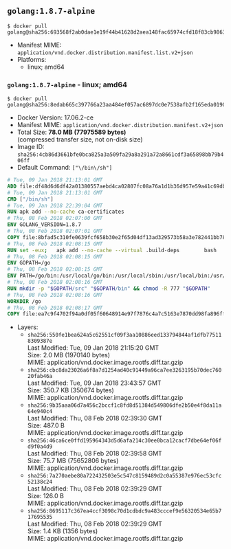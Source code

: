 ## `golang:1.8.7-alpine`

```console
$ docker pull golang@sha256:693568f2ab0dae1e19f44b41628d2aea148fac65974cfd18f83cb9863ab1a177
```

-	Manifest MIME: `application/vnd.docker.distribution.manifest.list.v2+json`
-	Platforms:
	-	linux; amd64

### `golang:1.8.7-alpine` - linux; amd64

```console
$ docker pull golang@sha256:8edab665c397766a23aa484ef057ac6897dc0e7538afb2f165eda0190f1b3084
```

-	Docker Version: 17.06.2-ce
-	Manifest MIME: `application/vnd.docker.distribution.manifest.v2+json`
-	Total Size: **78.0 MB (77975589 bytes)**  
	(compressed transfer size, not on-disk size)
-	Image ID: `sha256:4cb86d3661bfe0bca825a3a509fa29a8a291a72a8661cdf3a65898bb79b406ff`
-	Default Command: `["\/bin\/sh"]`

```dockerfile
# Tue, 09 Jan 2018 21:13:01 GMT
ADD file:df48d6d6df42a01380557aebd4ca02807fc08a76a1d1b36d957e59a41c69db0b in / 
# Tue, 09 Jan 2018 21:13:01 GMT
CMD ["/bin/sh"]
# Tue, 09 Jan 2018 22:39:04 GMT
RUN apk add --no-cache ca-certificates
# Thu, 08 Feb 2018 02:07:00 GMT
ENV GOLANG_VERSION=1.8.7
# Thu, 08 Feb 2018 02:07:01 GMT
COPY file:8bfad5c310fe0639fcf658b30e2f65d04df13ad329573b58a3e782441bb7839c in /go-alpine-patches/ 
# Thu, 08 Feb 2018 02:08:15 GMT
RUN set -eux; 	apk add --no-cache --virtual .build-deps 		bash 		gcc 		musl-dev 		openssl 		go 	; 	export 		GOROOT_BOOTSTRAP="$(go env GOROOT)" 		GOOS="$(go env GOOS)" 		GOARCH="$(go env GOARCH)" 		GOHOSTOS="$(go env GOHOSTOS)" 		GOHOSTARCH="$(go env GOHOSTARCH)" 	; 	apkArch="$(apk --print-arch)"; 	case "$apkArch" in 		armhf) export GOARM='6' ;; 		x86) export GO386='387' ;; 	esac; 		wget -O go.tgz "https://golang.org/dl/go$GOLANG_VERSION.src.tar.gz"; 	echo '5911e751807eebbc1980dad4305ef5492b96d6cd720bf93cbcefa86e1c195f9e *go.tgz' | sha256sum -c -; 	tar -C /usr/local -xzf go.tgz; 	rm go.tgz; 		cd /usr/local/go/src; 	for p in /go-alpine-patches/*.patch; do 		[ -f "$p" ] || continue; 		patch -p2 -i "$p"; 	done; 	./make.bash; 		rm -rf /go-alpine-patches; 	apk del .build-deps; 		export PATH="/usr/local/go/bin:$PATH"; 	go version
# Thu, 08 Feb 2018 02:08:15 GMT
ENV GOPATH=/go
# Thu, 08 Feb 2018 02:08:15 GMT
ENV PATH=/go/bin:/usr/local/go/bin:/usr/local/sbin:/usr/local/bin:/usr/sbin:/usr/bin:/sbin:/bin
# Thu, 08 Feb 2018 02:08:16 GMT
RUN mkdir -p "$GOPATH/src" "$GOPATH/bin" && chmod -R 777 "$GOPATH"
# Thu, 08 Feb 2018 02:08:16 GMT
WORKDIR /go
# Thu, 08 Feb 2018 02:08:17 GMT
COPY file:ea7c9f4702f94a0df05f60648914e97f7876c4a7c5163e7870dd98fa896ff722 in /usr/local/bin/ 
```

-	Layers:
	-	`sha256:550fe1bea624a5c62551cf09f3aa10886eed133794844af1dfb775118309387e`  
		Last Modified: Tue, 09 Jan 2018 21:15:20 GMT  
		Size: 2.0 MB (1970140 bytes)  
		MIME: application/vnd.docker.image.rootfs.diff.tar.gzip
	-	`sha256:cbc8da23026a6f8a7d1254ad40c91449a96ca7ee3263195b70dec76020fab46a`  
		Last Modified: Tue, 09 Jan 2018 23:43:57 GMT  
		Size: 350.7 KB (350674 bytes)  
		MIME: application/vnd.docker.image.rootfs.diff.tar.gzip
	-	`sha256:9b35aaa06d7a456c2bccf1c8fd8d51384d549806dfe2b50e4f8da11a64e940c4`  
		Last Modified: Thu, 08 Feb 2018 02:39:30 GMT  
		Size: 487.0 B  
		MIME: application/vnd.docker.image.rootfs.diff.tar.gzip
	-	`sha256:46ca6ce0ffd195964343d5d6afa214c30ee0bca12cacf7dbe64ef06fd9f0a4d9`  
		Last Modified: Thu, 08 Feb 2018 02:39:58 GMT  
		Size: 75.7 MB (75652806 bytes)  
		MIME: application/vnd.docker.image.rootfs.diff.tar.gzip
	-	`sha256:7a270aebe80a722432503e5c547c8159489d2c0a55387e976ec53cfc52138c24`  
		Last Modified: Thu, 08 Feb 2018 02:39:29 GMT  
		Size: 126.0 B  
		MIME: application/vnd.docker.image.rootfs.diff.tar.gzip
	-	`sha256:8695117c367ea4ccf3098c70d1cdbdc9a483cccef9e56320534e65b717695535`  
		Last Modified: Thu, 08 Feb 2018 02:39:29 GMT  
		Size: 1.4 KB (1356 bytes)  
		MIME: application/vnd.docker.image.rootfs.diff.tar.gzip
